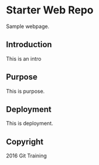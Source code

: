 # Starter Web Repo

Sample webpage.

## Introduction

This is an intro

## Purpose

This is purpose.

## Deployment

This is deployment.

## Copyright

2016 Git Training